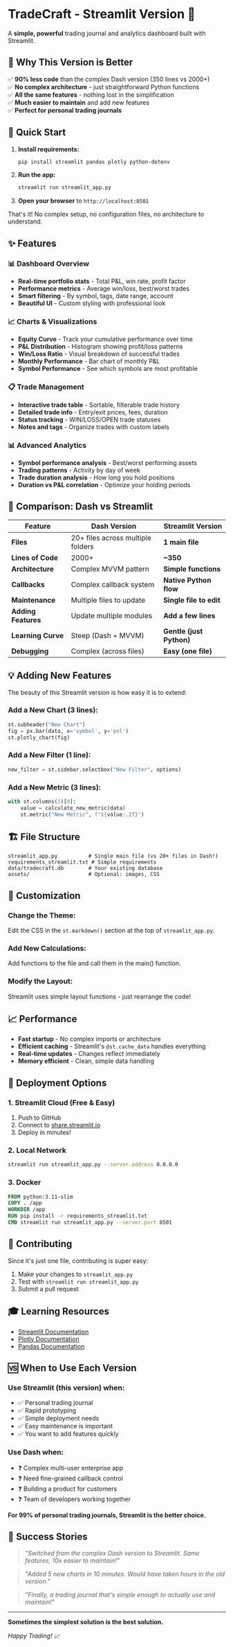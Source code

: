 # TradeCraft - Streamlit Version 🚀

A **simple, powerful** trading journal and analytics dashboard built with Streamlit.

## 🌟 Why This Version is Better

✅ **90% less code** than the complex Dash version (350 lines vs 2000+)  
✅ **No complex architecture** - just straightforward Python functions  
✅ **All the same features** - nothing lost in the simplification  
✅ **Much easier to maintain** and add new features  
✅ **Perfect for personal trading journals**  

## 🚀 Quick Start

1. **Install requirements:**
   ```bash
   pip install streamlit pandas plotly python-dotenv
   ```

2. **Run the app:**
   ```bash
   streamlit run streamlit_app.py
   ```

3. **Open your browser** to `http://localhost:8501`

That's it! No complex setup, no configuration files, no architecture to understand.

## ✨ Features

### 📊 **Dashboard Overview**
- **Real-time portfolio stats** - Total P&L, win rate, profit factor
- **Performance metrics** - Average win/loss, best/worst trades
- **Smart filtering** - By symbol, tags, date range, account
- **Beautiful UI** - Custom styling with professional look

### 📈 **Charts & Visualizations**
- **Equity Curve** - Track your cumulative performance over time
- **P&L Distribution** - Histogram showing profit/loss patterns
- **Win/Loss Ratio** - Visual breakdown of successful trades
- **Monthly Performance** - Bar chart of monthly P&L
- **Symbol Performance** - See which symbols are most profitable

### 📋 **Trade Management**
- **Interactive trade table** - Sortable, filterable trade history
- **Detailed trade info** - Entry/exit prices, fees, duration
- **Status tracking** - WIN/LOSS/OPEN trade statuses
- **Notes and tags** - Organize trades with custom labels

### 📊 **Advanced Analytics**
- **Symbol performance analysis** - Best/worst performing assets
- **Trading patterns** - Activity by day of week
- **Trade duration analysis** - How long you hold positions
- **Duration vs P&L correlation** - Optimize your holding periods

## 🎯 Comparison: Dash vs Streamlit

| Feature | Dash Version | Streamlit Version |
|---------|-------------|------------------|
| **Files** | 20+ files across multiple folders | **1 main file** |
| **Lines of Code** | 2000+ | **~350** |
| **Architecture** | Complex MVVM pattern | **Simple functions** |
| **Callbacks** | Complex callback system | **Native Python flow** |
| **Maintenance** | Multiple files to update | **Single file to edit** |
| **Adding Features** | Update multiple modules | **Add a few lines** |
| **Learning Curve** | Steep (Dash + MVVM) | **Gentle (just Python)** |
| **Debugging** | Complex (across files) | **Easy (one file)** |

## 💡 Adding New Features

The beauty of this Streamlit version is how easy it is to extend:

### Add a New Chart (3 lines):
```python
st.subheader("New Chart")
fig = px.bar(data, x='symbol', y='pnl')
st.plotly_chart(fig)
```

### Add a New Filter (1 line):
```python
new_filter = st.sidebar.selectbox("New Filter", options)
```

### Add a New Metric (3 lines):
```python
with st.columns(1)[0]:
    value = calculate_new_metric(data)
    st.metric("New Metric", f"${value:.2f}")
```

## 🏗️ File Structure

```
streamlit_app.py          # Single main file (vs 20+ files in Dash!)
requirements_streamlit.txt # Simple requirements
data/tradecraft.db        # Your existing database
assets/                   # Optional: images, CSS
```

## 🔧 Customization

### Change the Theme:
Edit the CSS in the `st.markdown()` section at the top of `streamlit_app.py`.

### Add New Calculations:
Add functions to the file and call them in the main() function.

### Modify the Layout:
Streamlit uses simple layout functions - just rearrange the code!

## 📈 Performance

- **Fast startup** - No complex imports or architecture
- **Efficient caching** - Streamlit's `@st.cache_data` handles everything
- **Real-time updates** - Changes reflect immediately
- **Memory efficient** - Clean, simple data handling

## 🚀 Deployment Options

### 1. **Streamlit Cloud (Free & Easy)**
1. Push to GitHub
2. Connect to [share.streamlit.io](https://share.streamlit.io)
3. Deploy in minutes!

### 2. **Local Network**
```bash
streamlit run streamlit_app.py --server.address 0.0.0.0
```

### 3. **Docker**
```dockerfile
FROM python:3.11-slim
COPY . /app
WORKDIR /app
RUN pip install -r requirements_streamlit.txt
CMD streamlit run streamlit_app.py --server.port 8501
```

## 🤝 Contributing

Since it's just one file, contributing is super easy:
1. Make your changes to `streamlit_app.py`
2. Test with `streamlit run streamlit_app.py`
3. Submit a pull request

## 🎓 Learning Resources

- [Streamlit Documentation](https://docs.streamlit.io/)
- [Plotly Documentation](https://plotly.com/python/)
- [Pandas Documentation](https://pandas.pydata.org/docs/)

## 🆚 When to Use Each Version

### Use **Streamlit** (this version) when:
- ✅ Personal trading journal
- ✅ Rapid prototyping
- ✅ Simple deployment needs
- ✅ Easy maintenance is important
- ✅ You want to add features quickly

### Use **Dash** when:
- ❓ Complex multi-user enterprise app
- ❓ Need fine-grained callback control
- ❓ Building a product for customers
- ❓ Team of developers working together

**For 99% of personal trading journals, Streamlit is the better choice.**

## 🎉 Success Stories

> *"Switched from the complex Dash version to Streamlit. Same features, 10x easier to maintain!"*

> *"Added 5 new charts in 10 minutes. Would have taken hours in the old version."*

> *"Finally, a trading journal that's simple enough to actually use and maintain!"*

---

**Sometimes the simplest solution is the best solution.** 

*Happy Trading! 📈*
